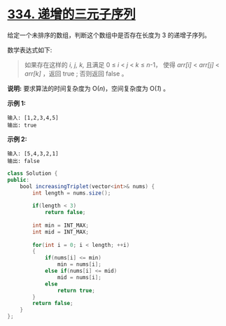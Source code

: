 # [334. 递增的三元子序列](https://leetcode-cn.com/problems/increasing-triplet-subsequence/)

给定一个未排序的数组，判断这个数组中是否存在长度为 3 的递增子序列。

数学表达式如下:

> 如果存在这样的 *i, j, k,*  且满足 0 ≤ *i* < *j* < *k* ≤ *n*-1，
> 使得 *arr[i]* < *arr[j]* < *arr[k]* ，返回 true ; 否则返回 false 。

**说明:** 要求算法的时间复杂度为 O(*n*)，空间复杂度为 O(*1*) 。

**示例 1:**

```
输入: [1,2,3,4,5]
输出: true
```

**示例 2:**

```
输入: [5,4,3,2,1]
输出: false
```



```java
class Solution {
public:
    bool increasingTriplet(vector<int>& nums) {
        int length = nums.size();
        
        if(length < 3)
            return false;
        
        int min = INT_MAX;
        int mid = INT_MAX;
        
        for(int i = 0; i < length; ++i)
        {
            if(nums[i] <= min)
                min = nums[i];
            else if(nums[i] <= mid)
                mid = nums[i];
            else
                return true;
        }
        return false;
    }
};
```

